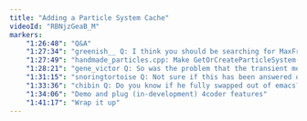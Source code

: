 ```yaml
---
title: "Adding a Particle System Cache"
videoId: "RBNjzGeaB_M"
markers:
    "1:26:48": "Q&A"
    "1:27:34": "greenish__ Q: I think you should be searching for MaxFramesSinceTouched instead of MinFramesSinceTouched"
    "1:27:49": "handmade_particles.cpp: Make GetOrCreateParticleSystem() test on the MaxFramesSinceTouched"
    "1:28:21": "gene_victor Q: So was the problem that the transient memory vaporized per frame, while the particle cache needs to stay across frame?"
    "1:31:15": "snoringtortoise Q: Not sure if this has been answered on a previous stream (still trying to catch up). When you introduced the threading model, you mentioned that we would want one thread per core, but since the OS creates threads for us (so helpful) for things like audio, does it matter then that we end up with more threads than cores?"
    "1:33:36": "chibin Q: Do you know if he fully swapped out of emacs?"
    "1:34:06": "Demo and plug (in-development) 4coder features"
    "1:41:17": "Wrap it up"
---
```

